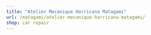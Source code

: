```yaml
---
title: "Atelier Mecanique Harricana Matagami"
url: /matagami/atelier-mecanique-harricana-matagami/
shop: car repair
---
```

